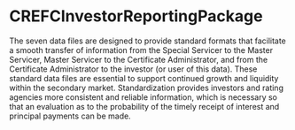# CREFCInvestorReportingPackage

The seven data files are designed to provide standard formats that facilitate a smooth transfer of information
from the Special Servicer to the Master Servicer, Master Servicer to the Certificate Administrator, and from the
Certificate Administrator to the investor (or user of this data). These standard data files are essential to support
continued growth and liquidity within the secondary market. Standardization provides investors and rating agencies
more consistent and reliable information, which is necessary so that an evaluation as to the probability of the timely
receipt of interest and principal payments can be made. 
